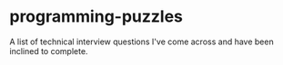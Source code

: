 programming-puzzles
===================

A list of technical interview questions I've come across and have been inclined to complete.